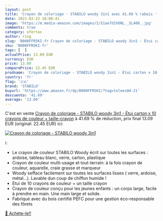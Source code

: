 ```yaml
---
layout: post
title: 'Crayon de coloriage - STABILO woody 3in1 avec 41.69 % rabais '
date: 2021-02-22 18:08:41
image: 'https://m.media-amazon.com/images/I/51ae7d1hONL._SL400_.jpg'
comments: true
category: ofertas
author: ring
slug: 'B000FFR5KI-fr Crayon de coloriage - STABILO woody 3in1 - Étui carton x...'
sku: 'B000FFR5KI-fr'
tags: [  ]
actualPrice: 13.09 EUR
currency: EUR
price: 13.09
comparePrice: 22.45 EUR
prodname: 'Crayon de coloriage - STABILO woody 3in1 - Étui carton x 10 crayons de couleur + taille-crayon'
country: 'fr'
flag: '🇫🇷'
brand: 'STABILO'
buyurl: 'https://www.amazon.fr/dp/B000FFR5KI/?tag=tolees0d-21'
descuento: '41.69'
average: '13.09'
---
```


C'est en vente [Crayon de coloriage - STABILO woody 3in1 - Étui carton x 10 crayons de couleur + taille-crayon](https://www.amazon.fr/dp/B000FFR5KI/?tag=tolees0d-21)  à  41.69 % de réduction, prix final  13.09 EUR (original: 22.45 EUR) ici:

[![Crayon de coloriage - STABILO woody 3in1](https://m.media-amazon.com/images/I/51ae7d1hONL._SL400_.jpg)](https://www.amazon.fr/dp/B000FFR5KI/?tag=tolees0d-21)

ℹ️:

- Le crayon de couleur STABILO Woody écrit sur toutes les surfaces : ardoise, tableau blanc, verre, carton, plastique
- Crayon de couleur multi-usage et tout-terrain: à la fois crayon de couleur, aquarelle, craie grasse et marqueur
- Woody sefface facilement sur toutes les surfaces lisses ( verre, ardoise, métal…). Lavable dun coup de chiffon humide !
- Etui de 10 crayons de couleur + un taille crayon
- Crayon de couleur conçu pour les jeunes enfants : un corps large, facile à prendre en main. Une main large et solide.
- Fabriqué avec du bois certifié PEFC pour une gestion éco-responsable des fôrets

[🛒 Achète-le!!](https://www.amazon.fr/dp/B000FFR5KI/?tag=tolees0d-21)
